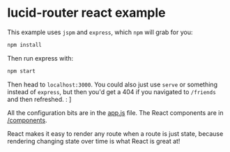 # lucid-router react example
This example uses `jspm` and `express`, which `npm` will grab for you:
```sh
npm install
```
Then run express with:
```sh
npm start
```
Then head to `localhost:3000`.
You could also just use `serve` or something instead of `express`, but then you'd get a 404 if you navigated to `/friends` and then refreshed.
: ]

All the configuration bits are in the [app.js](https://github.com/spicydonuts/lucid-router/blob/master/examples/react/app.js) file.
The React components are in [/components](https://github.com/spicydonuts/lucid-router/tree/master/examples/react/components).

React makes it easy to render any route when a route is just state, because rendering changing state over time is what React is great at!

